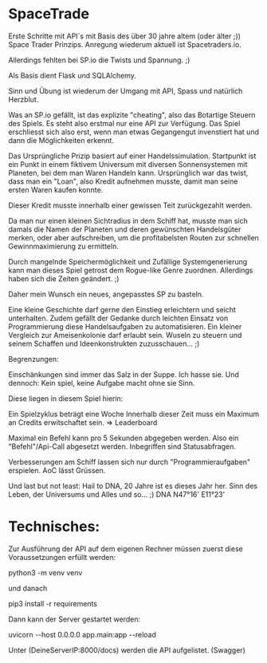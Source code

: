 # SpaceTrade
Erste Schritte mit API´s mit Basis des über 30 jahre altem (oder älter ;)) Space Trader Prinzips. Anregung wiederum aktuell ist Spacetraders.io.  

Allerdings fehlten bei SP.io die Twists und Spannung. ;) 

Als Basis dient Flask und SQLAlchemy.

Sinn und Übung ist wiederum der Umgang mit API, Spass und natürlich Herzblut. 

Was an SP.io gefällt, ist das explizite "cheating", also das Botartige Steuern des Spiels. Es steht also erstmal nur eine API zur Verfügung. Das Spiel erschliesst sich also erst, wenn man etwas Gegangengut invenstiert hat und dann die Möglichkeiten erkennt. 

Das Ursprüngliche Prizip basiert auf einer Handelssimulation. Startpunkt ist ein Punkt in einem fiktivem Universum mit diversen Sonnensystemen mit Planeten, bei dem man Waren Handeln kann. Ursprünglich war das twist, dass man ein "Loan", also Kredit aufnehmen musste, damit man seine ersten Waren kaufen konnte. 

Dieser Kredit musste innerhalb einer gewissen Teit zurückgezahlt werden. 

Da man nur einen kleinen Sichtradius in dem Schiff hat, musste man sich damals die Namen der Planeten und deren gewünschten Handelsgüter merken, oder aber aufschreiben, um die profitabelsten Routen zur schnellen Gewinnmaximierung zu ermitteln. 

Durch mangelnde Speichermöglichkeit und Zufällige Systemgenerierung kann man dieses Spiel getrost dem Rogue-like Genre zuordnen. Allerdings haben sich die Zeiten geändert. ;)

Daher mein Wunsch ein neues, angepasstes SP zu basteln. 

Eine kleine Geschichte darf gerne den Einstieg erleichtern und seicht unterhalten. Zudem gefällt der Gedanke durch leichten Einsatz von Programmierung diese Handelsaufgaben zu automatisieren. Ein kleiner Vergleich zur Ameisenkolonie darf erlaubt sein. Wuseln zu steuern und seinem Schaffen und Ideenkonstrukten zuzusschauen... ;) 

Begrenzungen:

Einschänkungen sind immer das Salz in der Suppe. Ich hasse sie. 
Und dennoch: Kein spiel, keine Aufgabe macht ohne sie Sinn. 


Diese liegen in diesem Spiel hierin:

Ein Spielzyklus beträgt eine Woche
Innerhalb dieser Zeit muss ein Maximum an Credits erwitschaftet sein. => Leaderboard

Maximal ein Befehl kann pro 5 Sekunden abgegeben werden. Also ein "Befehl"/Api-Call abgesetzt werden. Inbegriffen sind Statusabfragen.

Verbesserungen am Schiff lassen sich nur durch "Programmieraufgaben" erspielen. AoC lässt Grüssen.


Und last but not least: Hail to DNA, 20 Jahre ist es dieses Jahr her. Sinn des Leben, der Universums und Alles und so... ;)
DNA N47°16' E11°23'



# Technisches:
Zur Ausführung der API auf dem eigenen Rechner müssen zuerst diese Voraussetzungen erfüllt werden:

python3 -m venv venv

und danach 

pip3 install -r requirements


Dann kann der Server gestartet werden:


uvicorn --host 0.0.0.0 app.main:app --reload


Unter (DeineServerIP:8000/docs) werden die API aufgelistet. (Swagger) 
